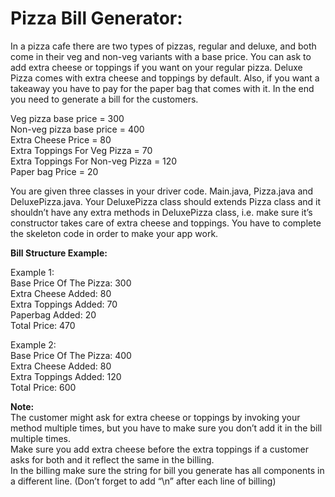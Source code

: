 # Pizza Bill Generator:

In a pizza cafe there are two types of pizzas, regular and deluxe, and both come in their veg and non-veg variants 
with a base price. You can ask to add extra cheese or toppings if you want on your regular pizza. Deluxe Pizza comes 
with extra cheese and toppings by default. Also, if you want a takeaway you have to pay for the paper bag that comes with it. 
In the end you need to generate a bill for the customers.

Veg pizza base price = 300\
Non-veg pizza base price = 400\
Extra Cheese Price = 80\
Extra Toppings For Veg Pizza = 70\
Extra Toppings For Non-veg Pizza = 120\
Paper bag Price = 20

You are given three classes in your driver code. Main.java, Pizza.java and DeluxePizza.java. Your DeluxePizza class should 
extends Pizza class and it shouldn’t have any extra methods in DeluxePizza class, i.e. make sure it’s constructor takes care 
of extra cheese and toppings. You have to complete the skeleton code in order to make your app work.

**Bill Structure Example:**

Example 1:\
Base Price Of The Pizza: 300\
Extra Cheese Added: 80\
Extra Toppings Added: 70\
Paperbag Added: 20\
Total Price: 470

Example 2:\
Base Price Of The Pizza: 400\
Extra Cheese Added: 80\
Extra Toppings Added: 120\
Total Price: 600

**Note:**\
The customer might ask for extra cheese or toppings by invoking your method multiple times, but you have to make sure you 
don’t add it in the bill multiple times.\
Make sure you add extra cheese before the extra toppings if a customer asks for both and it reflect the same in the billing.\
In the billing make sure the string for bill you generate has all components in a different line. (Don’t forget to add “\n” 
after each line of billing)
